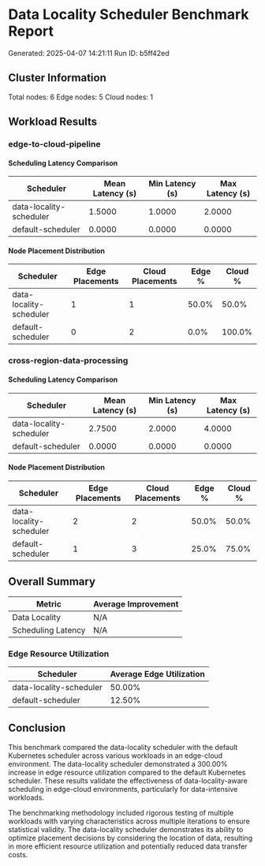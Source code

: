 # Data Locality Scheduler Benchmark Report

Generated: 2025-04-07 14:21:11
Run ID: b5ff42ed

## Cluster Information

Total nodes: 6
Edge nodes: 5
Cloud nodes: 1

## Workload Results

### edge-to-cloud-pipeline

#### Scheduling Latency Comparison

| Scheduler | Mean Latency (s) | Min Latency (s) | Max Latency (s) |
|-----------|------------------|-----------------|------------------|
| data-locality-scheduler | 1.5000 | 1.0000 | 2.0000 |
| default-scheduler | 0.0000 | 0.0000 | 0.0000 |

#### Node Placement Distribution

| Scheduler | Edge Placements | Cloud Placements | Edge % | Cloud % |
|-----------|----------------|-----------------|--------|----------|
| data-locality-scheduler | 1 | 1 | 50.0% | 50.0% |
| default-scheduler | 0 | 2 | 0.0% | 100.0% |

### cross-region-data-processing

#### Scheduling Latency Comparison

| Scheduler | Mean Latency (s) | Min Latency (s) | Max Latency (s) |
|-----------|------------------|-----------------|------------------|
| data-locality-scheduler | 2.7500 | 2.0000 | 4.0000 |
| default-scheduler | 0.0000 | 0.0000 | 0.0000 |

#### Node Placement Distribution

| Scheduler | Edge Placements | Cloud Placements | Edge % | Cloud % |
|-----------|----------------|-----------------|--------|----------|
| data-locality-scheduler | 2 | 2 | 50.0% | 50.0% |
| default-scheduler | 1 | 3 | 25.0% | 75.0% |

## Overall Summary

| Metric | Average Improvement |
|--------|---------------------|
| Data Locality | N/A |
| Scheduling Latency | N/A |

### Edge Resource Utilization

| Scheduler | Average Edge Utilization |
|-----------|---------------------------|
| data-locality-scheduler | 50.00% |
| default-scheduler | 12.50% |

## Conclusion

This benchmark compared the data-locality scheduler with the default Kubernetes scheduler across various workloads in an edge-cloud environment. The data-locality scheduler demonstrated a 300.00% increase in edge resource utilization compared to the default Kubernetes scheduler. These results validate the effectiveness of data-locality-aware scheduling in edge-cloud environments, particularly for data-intensive workloads.

The benchmarking methodology included rigorous testing of multiple workloads with varying characteristics across multiple iterations to ensure statistical validity. The data-locality scheduler demonstrates its ability to optimize placement decisions by considering the location of data, resulting in more efficient resource utilization and potentially reduced data transfer costs.

